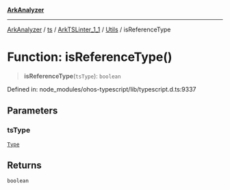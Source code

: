 [**ArkAnalyzer**](../../../../../../../../README.md)

***

[ArkAnalyzer](../../../../../../../../globals.md) / [ts](../../../../../README.md) / [ArkTSLinter\_1\_1](../../../README.md) / [Utils](../README.md) / isReferenceType

# Function: isReferenceType()

> **isReferenceType**(`tsType`): `boolean`

Defined in: node\_modules/ohos-typescript/lib/typescript.d.ts:9337

## Parameters

### tsType

[`Type`](../../../../../interfaces/Type.md)

## Returns

`boolean`
